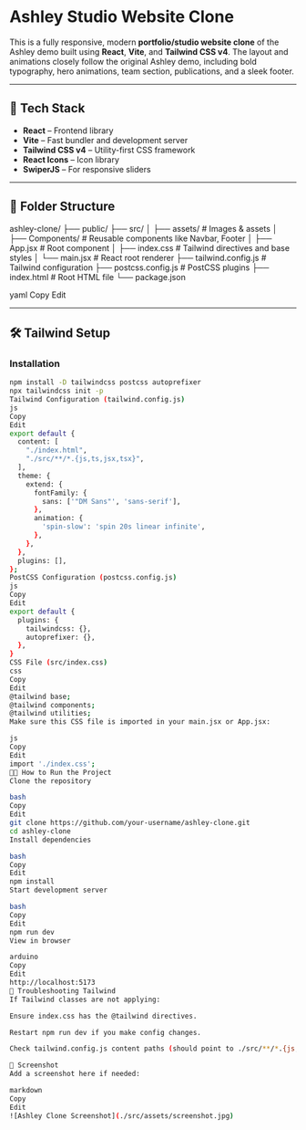 # Ashley Studio Website Clone

This is a fully responsive, modern **portfolio/studio website clone** of the Ashley demo built using **React**, **Vite**, and **Tailwind CSS v4**. The layout and animations closely follow the original Ashley demo, including bold typography, hero animations, team section, publications, and a sleek footer.

---

## 🚀 Tech Stack

- **React** – Frontend library
- **Vite** – Fast bundler and development server
- **Tailwind CSS v4** – Utility-first CSS framework
- **React Icons** – Icon library
- **SwiperJS** – For responsive sliders

---

## 📁 Folder Structure

ashley-clone/
├── public/
├── src/
│ ├── assets/ # Images & assets
│ ├── Components/ # Reusable components like Navbar, Footer
│ ├── App.jsx # Root component
│ ├── index.css # Tailwind directives and base styles
│ └── main.jsx # React root renderer
├── tailwind.config.js # Tailwind configuration
├── postcss.config.js # PostCSS plugins
├── index.html # Root HTML file
└── package.json

yaml
Copy
Edit

---

## 🛠 Tailwind Setup

### Installation

```bash
npm install -D tailwindcss postcss autoprefixer
npx tailwindcss init -p
Tailwind Configuration (tailwind.config.js)
js
Copy
Edit
export default {
  content: [
    "./index.html",
    "./src/**/*.{js,ts,jsx,tsx}",
  ],
  theme: {
    extend: {
      fontFamily: {
        sans: ['"DM Sans"', 'sans-serif'],
      },
      animation: {
        'spin-slow': 'spin 20s linear infinite',
      },
    },
  },
  plugins: [],
};
PostCSS Configuration (postcss.config.js)
js
Copy
Edit
export default {
  plugins: {
    tailwindcss: {},
    autoprefixer: {},
  },
}
CSS File (src/index.css)
css
Copy
Edit
@tailwind base;
@tailwind components;
@tailwind utilities;
Make sure this CSS file is imported in your main.jsx or App.jsx:

js
Copy
Edit
import './index.css';
🧑‍💻 How to Run the Project
Clone the repository

bash
Copy
Edit
git clone https://github.com/your-username/ashley-clone.git
cd ashley-clone
Install dependencies

bash
Copy
Edit
npm install
Start development server

bash
Copy
Edit
npm run dev
View in browser

arduino
Copy
Edit
http://localhost:5173
🧪 Troubleshooting Tailwind
If Tailwind classes are not applying:

Ensure index.css has the @tailwind directives.

Restart npm run dev if you make config changes.

Check tailwind.config.js content paths (should point to ./src/**/*.{js,jsx}).

📸 Screenshot
Add a screenshot here if needed:

markdown
Copy
Edit
![Ashley Clone Screenshot](./src/assets/screenshot.jpg)
